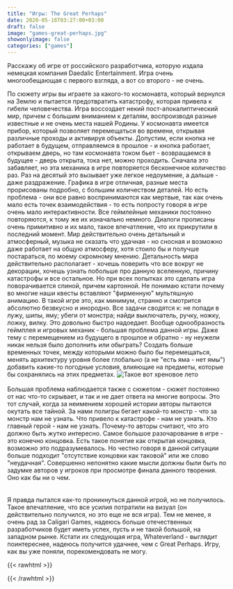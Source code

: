 ```yaml
---
title: "Игры: The Great Perhaps"
date: 2020-05-16T03:27:00+03:00
draft: false
image: "games-great-perhaps.jpg"
showonlyimage: false
categories: ["games"]
---
```

Расскажу об игре от российского разработчика, которую издала немецкая компания Daedalic Entertainment. Игра очень многообещающая с первого взгляда, а вот со второго - не очень.
<!--more-->
По сюжету игры вы играете за какого-то космонавта, который вернулся на Землю и пытается предотвратить катастрофу, которая привела к гибели человечества. Игра воссоздает некий пост-апокалиптический мир, причем с большим вниманием к деталям, воспроизводя разные известные и не очень места нашей Родины. У космонавта имеется прибор, который позволяет перемещаться во времени, открывая различные проходы и активируя объекты. Допустим, если кнопка не работает в будущем, отправляемся в прошлое - и кнопка работает, открываем дверь, но там космонавта током бьет - возвращаемся в будущее - дверь открыта, тока нет, можно проходить. Сначала это забавляет, но эта механика в игре повторяется бесконечное количество раз. Раз на десятый это вызывает уже легкое недоумение, а дальше - даже раздражение. Графика в игре отличная, разные места прорисованы подробно, с большим количеством деталей. Но есть проблема - они все равно воспринимаются как мертвые, так как очень мало есть точек взаимодействия - то есть попросту говоря в игре очень мало интерактивности. Все геймлейные механики постоянно повторяются, к тому же их изначально немного. Диалоги прописаны очень примитивно и их мало, такое впечатление, что их прикрутили в последний момент. Мир действительно очень детальный и атмосферный, музыка не сказать что удачная - но сносная и возможно даже работает на общую атмосферу, хотя стоило бы и получше постараться, по моему скромному мнению. Детальность мира действительно располагает - хочешь поверить что все вокруг не декорации, хочешь узнать побольше про данную вселенную, причину катастрофы и все остальное. Но при всех попытках это сделать игра поворачивается спиной, причем картонной. Не понимаю кстати почему во многие наши квесты вставляют "фирменную" мультяшную анимацию. В такой игре это, как минимум, странно и смотрится абсолютно безвкусно и инородно. Все задачи сводятся к: не попади в лужу, шипы, яму; убеги от монстра; найди выключатель, ручку, ножку, ложку, вилку. Это довольно быстро надоедает. Вообще однообразность геймплея и игровых механик - большая проблема данной игры. Даже тему с перемещением из будущего в прошлое и обратно - ну неужели никак нельзя было дополнить или обыграть? Создать больше временных точек, между которыми можно было бы перемещаться, менять архитектуру уровня более глобально (а не "есть яма - нет ямы") добавить какие-то погодные условия, влияющие на предметы, которые бы сохранялись на этих предметах. 
![Такое вот хреновое лето](/games-great-perhaps2.jpg)
</br>  
Большая проблема наблюдается также с сюжетом - сюжет постоянно от нас что-то скрывает, и так и не дает ответа на многие вопросы. Это тот случай, когда за неимением хорошей истории авторы пытаются окутать все тайной. За нами полигры бегает какой-то монстр - что за монстр нам не узнать. Что привело к катастрофе - нам не узнать. Кто главный герой - нам не узнать. Почему-то авторы считают, что это должно быть жутко интересно. Самое большое разочарование в игре - это конечно концовка. Есть такое понятие как открытая концовка, возможно это подразумевалось. Но честно говоря в данной ситуации больше подходит "отсутствие концовки как таковой" или же слово "неудачная". Совершенно непонятно какие мысли должны были быть по задумке авторов у игроков при просмотре финала данного творения. Оно как бы ни о чем.  
</br>  
Я правда пытался как-то проникнуться данной игрой, но не получилось. Такое впечатление, что все усилия потратили на визуал (он действительно получился, но это еще не вся игра). Тем не менее, я очень рад за Caligari Games, надеюсь больше отечественных разработчиков будет иметь успех, пусть и не такой большой, на западном рынке. Кстати их следующая игра, Whateverland - выглядит поинтереснее, надеюсь получится удачнее, чем с Great Perhaps. Игру, как вы уже поняли, порекомендовать не могу.

{{< rawhtml >}}
<div id="graphcomment"></div>
<script type="text/javascript">

  window.gc_params = {
    graphcomment_id: 'https-psyhut-ru',

    // if your website has a fixed header, indicate it's height in pixels
    fixed_header_height: 0,
  };
  
  (function() {
    var gc = document.createElement('script'); gc.type = 'text/javascript'; gc.async = true;
    gc.src = 'https://graphcomment.com/js/integration.js?' + Math.round(Math.random() * 1e8);
    (document.getElementsByTagName('head')[0] || document.getElementsByTagName('body')[0]).appendChild(gc);
  })();

</script>
{{< /rawhtml >}}